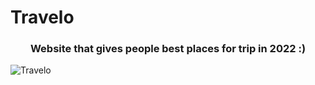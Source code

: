 # Travelo
### <p align = center>Website that gives people best places for trip in 2022 :)</p>
![Travelo](https://user-images.githubusercontent.com/97861491/174468288-a311e977-c883-4ed7-83de-44d25f3607d3.png)


